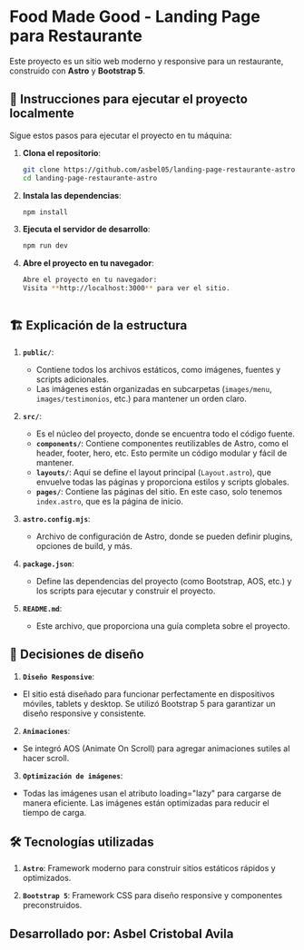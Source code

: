 # Food Made Good - Landing Page para Restaurante
Este proyecto es un sitio web moderno y responsive para un restaurante, construido con **Astro** y **Bootstrap 5**.

## 🚀 Instrucciones para ejecutar el proyecto localmente

Sigue estos pasos para ejecutar el proyecto en tu máquina:

1. **Clona el repositorio**:
   ```bash
   git clone https://github.com/asbel05/landing-page-restaurante-astro.git
   cd landing-page-restaurante-astro

2. **Instala las dependencias**:
   ```bash
   npm install
   
2. **Ejecuta el servidor de desarrollo**:
   ```bash
   npm run dev

2. **Abre el proyecto en tu navegador**:
   ```bash
   Abre el proyecto en tu navegador:
   Visita **http://localhost:3000** para ver el sitio.



## 🏗️ Explicación de la estructura

1. **`public/`**:
   - Contiene todos los archivos estáticos, como imágenes, fuentes y scripts adicionales.
   - Las imágenes están organizadas en subcarpetas (`images/menu`, `images/testimonios`, etc.) para mantener un orden claro.

2. **`src/`**:
   - Es el núcleo del proyecto, donde se encuentra todo el código fuente.
   - **`components/`**: Contiene componentes reutilizables de Astro, como el header, footer, hero, etc. Esto permite un código modular y fácil de mantener.
   - **`layouts/`**: Aquí se define el layout principal (`Layout.astro`), que envuelve todas las páginas y proporciona estilos y scripts globales.
   - **`pages/`**: Contiene las páginas del sitio. En este caso, solo tenemos `index.astro`, que es la página de inicio.

3. **`astro.config.mjs`**:
   - Archivo de configuración de Astro, donde se pueden definir plugins, opciones de build, y más.

4. **`package.json`**:
   - Define las dependencias del proyecto (como Bootstrap, AOS, etc.) y los scripts para ejecutar y construir el proyecto.

5. **`README.md`**:
   - Este archivo, que proporciona una guía completa sobre el proyecto.



## 🎨 Decisiones de diseño
1. **`Diseño Responsive`**:
- El sitio está diseñado para funcionar perfectamente en dispositivos móviles, tablets y desktop.
Se utilizó Bootstrap 5 para garantizar un diseño responsive y consistente.

2. **`Animaciones`**:
- Se integró AOS (Animate On Scroll) para agregar animaciones sutiles al hacer scroll.

3. **`Optimización de imágenes`**:
- Todas las imágenes usan el atributo loading="lazy" para cargarse de manera eficiente.
Las imágenes están optimizadas para reducir el tiempo de carga.



## 🛠️ Tecnologías utilizadas
1. **`Astro`**: Framework moderno para construir sitios estáticos rápidos y optimizados.

2. **`Bootstrap 5`**: Framework CSS para diseño responsive y componentes preconstruidos.


## Desarrollado por: Asbel Cristobal Avila
